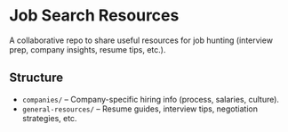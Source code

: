 # Job Search Resources

A collaborative repo to share useful resources for job hunting (interview prep, company insights, resume tips, etc.).

## Structure
- `companies/` – Company-specific hiring info (process, salaries, culture).
- `general-resources/` – Resume guides, interview tips, negotiation strategies, etc.
